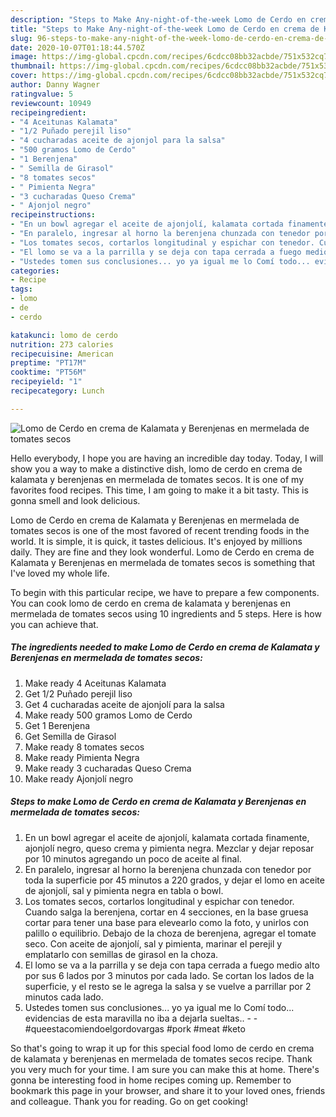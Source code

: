 ```yaml
---
description: "Steps to Make Any-night-of-the-week Lomo de Cerdo en crema de Kalamata y Berenjenas en mermelada de tomates secos"
title: "Steps to Make Any-night-of-the-week Lomo de Cerdo en crema de Kalamata y Berenjenas en mermelada de tomates secos"
slug: 96-steps-to-make-any-night-of-the-week-lomo-de-cerdo-en-crema-de-kalamata-y-berenjenas-en-mermelada-de-tomates-secos
date: 2020-10-07T01:18:44.570Z
image: https://img-global.cpcdn.com/recipes/6cdcc08bb32acbde/751x532cq70/lomo-de-cerdo-en-crema-de-kalamata-y-berenjenas-en-mermelada-de-tomates-secos-foto-principal.jpg
thumbnail: https://img-global.cpcdn.com/recipes/6cdcc08bb32acbde/751x532cq70/lomo-de-cerdo-en-crema-de-kalamata-y-berenjenas-en-mermelada-de-tomates-secos-foto-principal.jpg
cover: https://img-global.cpcdn.com/recipes/6cdcc08bb32acbde/751x532cq70/lomo-de-cerdo-en-crema-de-kalamata-y-berenjenas-en-mermelada-de-tomates-secos-foto-principal.jpg
author: Danny Wagner
ratingvalue: 5
reviewcount: 10949
recipeingredient:
- "4 Aceitunas Kalamata"
- "1/2 Puñado perejil liso"
- "4 cucharadas aceite de ajonjol para la salsa"
- "500 gramos Lomo de Cerdo"
- "1 Berenjena"
- " Semilla de Girasol"
- "8 tomates secos"
- " Pimienta Negra"
- "3 cucharadas Queso Crema"
- " Ajonjol negro"
recipeinstructions:
- "En un bowl agregar el aceite de ajonjolí, kalamata cortada finamente, ajonjolí negro, queso crema y pimienta negra. Mezclar y dejar reposar por 10 minutos agregando un poco de aceite al final."
- "En paralelo, ingresar al horno la berenjena chunzada con tenedor por toda la superficie por 45 minutos a 220 grados, y dejar el lomo en aceite de ajonjolí, sal y pimienta negra en tabla o bowl."
- "Los tomates secos, cortarlos longitudinal y espichar con tenedor. Cuando salga la berenjena, cortar en 4 secciones, en la base gruesa cortar para tener una base para elevearlo como la foto, y unirlos con palillo o equilibrio. Debajo de la choza de berenjena, agregar el tomate seco. Con aceite de ajonjolí, sal y pimienta, marinar el perejil y emplatarlo con semillas de girasol en la choza."
- "El lomo se va a la parrilla y se deja con tapa cerrada a fuego medio alto por sus 6 lados por 3 minutos por cada lado. Se cortan los lados de la superficie, y el resto se le agrega la salsa y se vuelve a parrillar por 2 minutos cada lado."
- "Ustedes tomen sus conclusiones... yo ya igual me lo Comí todo... evidencias de esta maravilla no iba a dejarla sueltas..  #queestacomiendoelgordovargas #pork #meat #keto"
categories:
- Recipe
tags:
- lomo
- de
- cerdo

katakunci: lomo de cerdo 
nutrition: 273 calories
recipecuisine: American
preptime: "PT17M"
cooktime: "PT56M"
recipeyield: "1"
recipecategory: Lunch

---
```



![Lomo de Cerdo en crema de Kalamata y Berenjenas en mermelada de tomates secos](https://img-global.cpcdn.com/recipes/6cdcc08bb32acbde/751x532cq70/lomo-de-cerdo-en-crema-de-kalamata-y-berenjenas-en-mermelada-de-tomates-secos-foto-principal.jpg)

Hello everybody, I hope you are having an incredible day today. Today, I will show you a way to make a distinctive dish, lomo de cerdo en crema de kalamata y berenjenas en mermelada de tomates secos. It is one of my favorites food recipes. This time, I am going to make it a bit tasty. This is gonna smell and look delicious.



Lomo de Cerdo en crema de Kalamata y Berenjenas en mermelada de tomates secos is one of the most favored of recent trending foods in the world. It is simple, it is quick, it tastes delicious. It's enjoyed by millions daily. They are fine and they look wonderful. Lomo de Cerdo en crema de Kalamata y Berenjenas en mermelada de tomates secos is something that I've loved my whole life.


To begin with this particular recipe, we have to prepare a few components. You can cook lomo de cerdo en crema de kalamata y berenjenas en mermelada de tomates secos using 10 ingredients and 5 steps. Here is how you can achieve that.

<!--inarticleads1-->

##### The ingredients needed to make Lomo de Cerdo en crema de Kalamata y Berenjenas en mermelada de tomates secos:

1. Make ready 4 Aceitunas Kalamata
1. Get 1/2 Puñado perejil liso
1. Get 4 cucharadas aceite de ajonjolí para la salsa
1. Make ready 500 gramos Lomo de Cerdo
1. Get 1 Berenjena
1. Get  Semilla de Girasol
1. Make ready 8 tomates secos
1. Make ready  Pimienta Negra
1. Make ready 3 cucharadas Queso Crema
1. Make ready  Ajonjolí negro




<!--inarticleads2-->

##### Steps to make Lomo de Cerdo en crema de Kalamata y Berenjenas en mermelada de tomates secos:

1. En un bowl agregar el aceite de ajonjolí, kalamata cortada finamente, ajonjolí negro, queso crema y pimienta negra. Mezclar y dejar reposar por 10 minutos agregando un poco de aceite al final.
1. En paralelo, ingresar al horno la berenjena chunzada con tenedor por toda la superficie por 45 minutos a 220 grados, y dejar el lomo en aceite de ajonjolí, sal y pimienta negra en tabla o bowl.
1. Los tomates secos, cortarlos longitudinal y espichar con tenedor. Cuando salga la berenjena, cortar en 4 secciones, en la base gruesa cortar para tener una base para elevearlo como la foto, y unirlos con palillo o equilibrio. Debajo de la choza de berenjena, agregar el tomate seco. Con aceite de ajonjolí, sal y pimienta, marinar el perejil y emplatarlo con semillas de girasol en la choza.
1. El lomo se va a la parrilla y se deja con tapa cerrada a fuego medio alto por sus 6 lados por 3 minutos por cada lado. Se cortan los lados de la superficie, y el resto se le agrega la salsa y se vuelve a parrillar por 2 minutos cada lado.
1. Ustedes tomen sus conclusiones... yo ya igual me lo Comí todo... evidencias de esta maravilla no iba a dejarla sueltas.. -  - #queestacomiendoelgordovargas #pork #meat #keto




So that's going to wrap it up for this special food lomo de cerdo en crema de kalamata y berenjenas en mermelada de tomates secos recipe. Thank you very much for your time. I am sure you can make this at home. There's gonna be interesting food in home recipes coming up. Remember to bookmark this page in your browser, and share it to your loved ones, friends and colleague. Thank you for reading. Go on get cooking!

